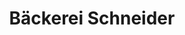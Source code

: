 ---
title: "Bäckerei Schneider"
url: /juelich/baeckerei-schneider-lorsbecker-strasse/
shop: Bäckerei
---